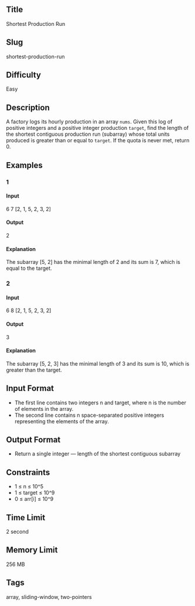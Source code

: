 ## Title

Shortest Production Run

## Slug

shortest-production-run

## Difficulty

Easy

## Description

A factory logs its hourly production in an array `nums`. Given this log of positive integers and a positive integer production `target`, find the length of the shortest contiguous production run (subarray) whose total units produced is greater than or equal to `target`. If the quota is never met, return 0.

## Examples

### 1

#### Input

6 7
[2, 1, 5, 2, 3, 2]

#### Output

2

#### Explanation

The subarray [5, 2] has the minimal length of 2 and its sum is 7, which is equal to the target.

### 2

#### Input

6 8
[2, 1, 5, 2, 3, 2]

#### Output

3

#### Explanation

The subarray [5, 2, 3] has the minimal length of 3 and its sum is 10, which is greater than the target.

## Input Format

- The first line contains two integers n and target, where n is the number of elements in the array.
- The second line contains n space-separated positive integers representing the elements of the array.

## Output Format

- Return a single integer — length of the shortest contiguous subarray

## Constraints

- 1 ≤ n ≤ 10^5
- 1 ≤ target ≤ 10^9
- 0 ≤ arr[i] ≤ 10^9

## Time Limit

2 second

## Memory Limit

256 MB

## Tags

array, sliding-window, two-pointers